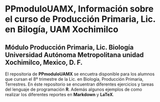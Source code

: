 PPmoduloUAMX, Información sobre el curso de Producción Primaria, Lic. en Bilogía, UAM Xochimilco
============

## Módulo Producción Primaria, Lic. Biología Universidad Autónoma Metropolitana unidad Xochimilco, Mexico, D. F.

El repositoria de **PPmoduloUAMX** se encuetra disponible para los alumnos que cursan el 8º trimestre de la Lic. en Biología, Producción Primaria, Terrestres. En éste repositorio se encuentran diferentes ejercicios y tareas del lenguaje de programación **R**. Además algunos ejemplos de como realizar los diferentes reportes en **Markdown** y **LaTeX**. 

